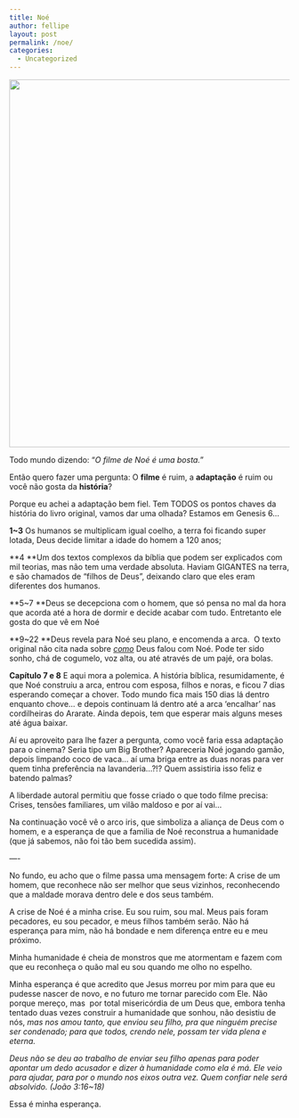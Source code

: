 ```yaml
---
title: Noé
author: fellipe
layout: post
permalink: /noe/
categories:
  - Uncategorized
---
```

<p style="text-align: center;">
  <img class="aligncenter" alt="" src="http://c.crossmap.christianpost.com/images/1/63/16398.jpg" width="1124" height="660" />
</p>

Todo mundo dizendo: &#8220;*O filme de Noé é uma bosta.*&#8221;

Então quero fazer uma pergunta: O **filme** é ruim, a **adaptação** é ruim ou você não gosta da **história**?

Porque eu achei a adaptação bem fiel. Tem TODOS os pontos chaves da história do livro original, vamos dar uma olhada? Estamos em Genesis 6&#8230;

**1~3** Os humanos se multiplicam igual coelho, a terra foi ficando super lotada, Deus decide limitar a idade do homem a 120 anos;

**4 **Um dos textos complexos da bíblia que podem ser explicados com mil teorias, mas não tem uma verdade absoluta. Haviam GIGANTES na terra, e são chamados de &#8220;filhos de Deus&#8221;, deixando claro que eles eram diferentes dos humanos.

**5~7 **Deus se decepciona com o homem, que só pensa no mal da hora que acorda até a hora de dormir e decide acabar com tudo. Entretanto ele gosta do que vê em Noé

**9~22 **Deus revela para Noé seu plano, e encomenda a arca.  O texto original não cita nada sobre <span style="text-decoration: underline;"><em>como</em></span> Deus falou com Noé. Pode ter sido sonho, chá de cogumelo, voz alta, ou até através de um pajé, ora bolas.

**Capítulo 7 e 8** E aqui mora a polemica. A história bíblica, resumidamente, é que Noé construiu a arca, entrou com esposa, filhos e noras, e ficou 7 dias esperando começar a chover. Todo mundo fica mais 150 dias lá dentro enquanto chove&#8230; e depois continuam lá dentro até a arca &#8216;encalhar&#8217; nas cordilheiras do Ararate. Ainda depois, tem que esperar mais alguns meses até água baixar.

Aí eu aproveito para lhe fazer a pergunta, como você faria essa adaptação para o cinema? Seria tipo um Big Brother? Apareceria Noé jogando gamão, depois limpando coco de vaca&#8230; aí uma briga entre as duas noras para ver quem tinha preferência na lavanderia&#8230;?!? Quem assistiria isso feliz e batendo palmas?

A liberdade autoral permitiu que fosse criado o que todo filme precisa: Crises, tensões familiares, um vilão maldoso e por aí vai&#8230;

Na continuação você vê o arco iris, que simboliza a aliança de Deus com o homem, e a esperança de que a familia de Noé reconstrua a humanidade (que já sabemos, não foi tão bem sucedida assim).

&#8212;-

No fundo, eu acho que o filme passa uma mensagem forte: A crise de um homem, que reconhece não ser melhor que seus vizinhos, reconhecendo que a maldade morava dentro dele e dos seus também.

A crise de Noé é a minha crise. Eu sou ruim, sou mal. Meus pais foram pecadores, eu sou pecador, e meus filhos também serão. Não há esperança para mim, não há bondade e nem diferença entre eu e meu próximo.

Minha humanidade é cheia de monstros que me atormentam e fazem com que eu reconheça o quão mal eu sou quando me olho no espelho.

Minha esperança é que acredito que Jesus morreu por mim para que eu pudesse nascer de novo, e no futuro me tornar parecido com Ele. Não porque mereço, mas  por total misericórdia de um Deus que, embora tenha tentado duas vezes construir a humanidade que sonhou, não desistiu de nós, *mas nos amou tanto, que enviou seu filho, pra que ninguém precise ser condenado; para que todos, crendo nele, possam ter vida plena e eterna.*

*Deus não se deu ao trabalho de enviar seu filho apenas para poder apontar um dedo acusador e dizer à humanidade como ela é má. Ele veio para ajudar, para por o mundo nos eixos outra vez. Quem confiar nele será absolvido. (João 3:16~18)*

Essa é minha esperança.
